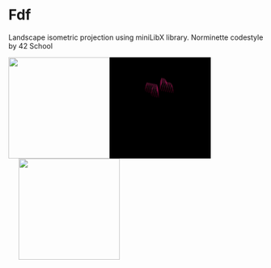 # Fdf
Landscape isometric projection using miniLibX library. Norminette codestyle by 42 School

<img src="gifs/mars_square.gif" width=200 height=200 align="left" /> <img src="gifs/heart_square.gif" width=200 height=200 align="left" /> <img src="gifs/t1_square.gif" width=200 height=200 align="left" hspace="20"/>
